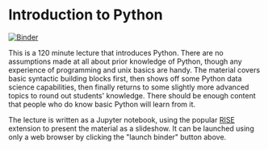 # Introduction to Python

[![Binder](https://mybinder.org/badge.svg)](https://mybinder.org/v2/gh/nikoladze/python-introduction/master?filepath=presentation.ipynb)

This is a 120 minute lecture that introduces Python. There are
no assumptions made at all about prior knowledge of Python, though
any experience of programming and unix basics are handy. The
material covers basic syntactic building blocks first, then
shows off some Python data science capabilities, then finally
returns to some slightly more advanced topics to round out
students' knowledge. There should be enough content that people
who do know basic Python will learn from it.

The lecture is written as a Jupyter notebook, using the popular
[RISE](https://github.com/damianavila/RISE) extension to present
the material as a slideshow. It can be launched using only a web
browser by clicking the "launch binder" button above.
